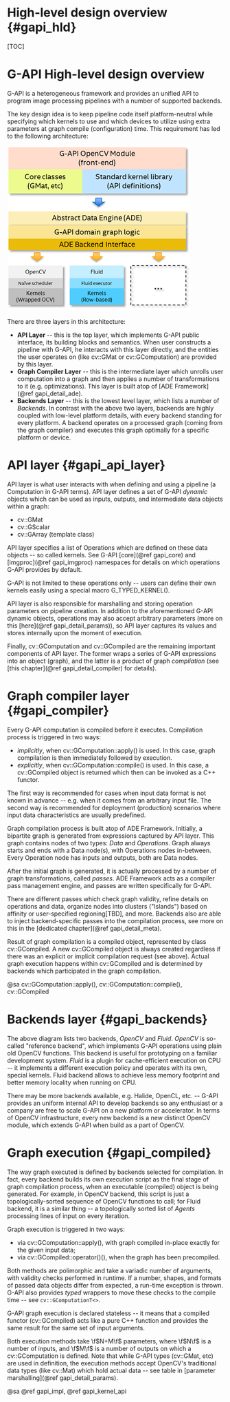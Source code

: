 # High-level design overview {#gapi_hld}

[TOC]

# G-API High-level design overview

G-API is a heterogeneous framework and provides an unified API to
program image processing pipelines with a number of supported
backends.

The key design idea is to keep pipeline code itself platform-neutral
while specifying which kernels to use and which devices to utilize
using extra parameters at graph compile (configuration) time. This
requirement has led to the following architecture:

<!-- FIXME: Render from dot directly -->

![G-API framework architecture](pics/gapi_scheme.png)

There are three layers in this architecture:
* **API Layer** -- this is the top layer, which implements G-API
  public interface, its building blocks and semantics.
  When user constructs a pipeline with G-API, he interacts with this
  layer directly, and the entities the user operates on (like cv::GMat
  or cv::GComputation) are provided by this layer.
* **Graph Compiler Layer** -- this is the intermediate layer which
  unrolls user computation into a graph and then applies a number of
  transformations to it (e.g. optimizations). This layer is built atop
  of [ADE Framework](@ref gapi_detail_ade).
* **Backends Layer** -- this is the lowest level layer, which lists a
  number of _Backends_. In contrast with the above two layers,
  backends are highly coupled with low-level platform details, with
  every backend standing for every platform. A backend operates on a
  processed graph (coming from the graph compiler) and executes this
  graph optimally for a specific platform or device.

# API layer {#gapi_api_layer}

API layer is what user interacts with when defining and using a
pipeline (a Computation in G-API terms). API layer defines a set of
G-API _dynamic_ objects which can be used as inputs, outputs, and
intermediate data objects within a graph:
* cv::GMat
* cv::GScalar
* cv::GArray (template class)

API layer specifies a list of Operations which are defined on these
data objects -- so called kernels. See G-API [core](@ref gapi_core)
and [imgproc](@ref gapi_imgproc) namespaces for details on which
operations G-API provides by default.

G-API is not limited to these operations only -- users can define
their own kernels easily using a special macro G_TYPED_KERNEL().

API layer is also responsible for marshalling and storing operation
parameters on pipeline creation. In addition to the aforementioned
G-API dynamic objects, operations may also accept arbitrary
parameters (more on this [here](@ref gapi_detail_params)), so API
layer captures its values and stores internally upon the moment of
execution.

Finally, cv::GComputation and cv::GCompiled are the remaining
important components of API layer. The former wraps a series of G-API
expressions into an object (graph), and the latter is a product of
graph _compilation_ (see [this chapter](@ref gapi_detail_compiler) for
details).

# Graph compiler layer {#gapi_compiler}

Every G-API computation is compiled before it executes. Compilation
process is triggered in two ways:
* _implicitly_, when cv::GComputation::apply() is used. In this case,
  graph compilation is then immediately followed by execution.
* _explicitly_, when cv::GComputation::compile() is used. In this case,
  a cv::GCompiled object is returned which then can be invoked as a
  C++ functor.

The first way is recommended for cases when input data format is not
known in advance -- e.g. when it comes from an arbitrary input file.
The second way is recommended for deployment (production) scenarios
where input data characteristics are usually predefined.

Graph compilation process is built atop of ADE Framework. Initially, a
bipartite graph is generated from expressions captured by API layer.
This graph contains nodes of two types: _Data_ and _Operations_. Graph
always starts and ends with a Data node(s), with Operations nodes
in-between. Every Operation node has inputs and outputs, both are Data
nodes.

After the initial graph is generated, it is actually processed by a
number of graph transformations, called _passes_. ADE Framework acts
as a compiler pass management engine, and passes are written
specifically for G-API.

There are different passes which check graph validity, refine details
on operations and data, organize nodes into clusters ("Islands") based
on affinity or user-specified regioning[TBD], and more. Backends also
are able to inject backend-specific passes into the compilation
process, see more on this in the [dedicated chapter](@ref gapi_detail_meta).

Result of graph compilation is a compiled object, represented by class
cv::GCompiled. A new cv::GCompiled object is always created regardless
if there was an explicit or implicit compilation request (see
above). Actual graph execution happens within cv::GCompiled and is
determined by backends which participated in the graph compilation.

@sa cv::GComputation::apply(), cv::GComputation::compile(), cv::GCompiled

# Backends layer {#gapi_backends}

The above diagram lists two backends, _OpenCV_ and _Fluid_. _OpenCV_
is so-called "reference backend", which implements G-API operations
using plain old OpenCV functions. This backend is useful for
prototyping on a familiar development system. _Fluid_ is a plugin for
cache-efficient execution on CPU -- it implements a different
execution policy and operates with its own, special kernels. Fluid
backend allows to achieve less memory footprint and better memory
locality when running on CPU.

There may be more backends available, e.g. Halide, OpenCL, etc. --
G-API provides an uniform internal API to develop backends so any
enthusiast or a company are free to scale G-API on a new platform or
accelerator. In terms of OpenCV infrastructure, every new backend is a
new distinct OpenCV module, which extends G-API when build as a part
of OpenCV.

# Graph execution {#gapi_compiled}

The way graph executed is defined by backends selected for
compilation. In fact, every backend builds its own execution script as
the final stage of graph compilation process, when an executable
(compiled) object is being generated. For example, in OpenCV backend,
this script is just a topologically-sorted sequence of OpenCV
functions to call; for Fluid backend, it is a similar thing -- a
topologically sorted list of _Agents_ processing lines of input on
every iteration.

Graph execution is triggered in two ways:
* via cv::GComputation::apply(), with graph compiled in-place exactly
  for the given input data;
* via cv::GCompiled::operator()(), when the graph has been precompiled.

Both methods are polimorphic and take a variadic number of arguments,
with validity checks performed in runtime. If a number, shapes, and
formats of passed data objects differ from expected, a run-time
exception is thrown. G-API also provides _typed_ wrappers to move
these checks to the compile time -- see `cv::GComputationT<>`.

G-API graph execution is declared stateless -- it means that a
compiled functor (cv::GCompiled) acts like a pure C++ function and
provides the same result for the same set of input arguments.

Both execution methods take \f$N+M\f$ parameters, where \f$N\f$ is a
number of inputs, and \f$M\f$ is a number of outputs on which a
cv::GComputation is defined. Note that while G-API types (cv::GMat,
etc) are used in definition, the execution methods accept OpenCV's
traditional data types (like cv::Mat) which hold actual data -- see
table in [parameter marshalling](@ref gapi_detail_params).

@sa @ref gapi_impl, @ref gapi_kernel_api
